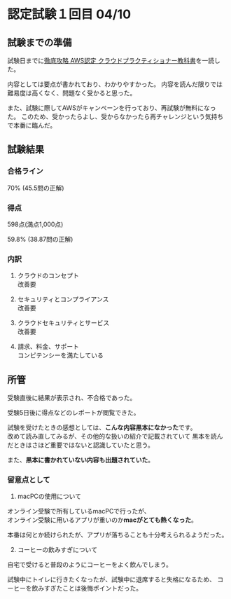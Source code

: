 # 認定試験１回目 04/10

## 試験までの準備

試験日までに[徹底攻略 AWS認定 クラウドプラクティショナー教科書](https://www.amazon.co.jp/%E5%BE%B9%E5%BA%95%E6%94%BB%E7%95%A5-AWS%E8%AA%8D%E5%AE%9A-%E3%82%AF%E3%83%A9%E3%82%A6%E3%83%89%E3%83%97%E3%83%A9%E3%82%AF%E3%83%86%E3%82%A3%E3%82%B7%E3%83%A7%E3%83%8A%E3%83%BC%E6%95%99%E7%A7%91%E6%9B%B8-%E3%83%88%E3%83%AC%E3%83%8E%E3%82%B1%E3%83%BC%E3%83%88%E6%A0%AA%E5%BC%8F%E4%BC%9A%E7%A4%BE-%E9%AB%98%E5%B1%B1%E8%A3%95%E5%8F%B8/dp/4295016799)を一読した。

内容としては要点が書かれており、わかりやすかった。
内容を読んだ限りでは難易度は高くなく、問題なく受かると思った。

また、試験に際してAWSがキャンペーンを行っており、再試験が無料になった。
このため、受かったらよし、受からなかったら再チャレンジという気持ちで本番に臨んだ。

## 試験結果

### 合格ライン
70% 
(45.5問の正解)

### 得点
598点(満点1,000点)

59.8%
(38.87問の正解)

### 内訳
1. クラウドのコンセプト  
改善要

2. セキュリティとコンプライアンス  
改善要

3. クラウドセキュリティとサービス  
改善要

4. 請求、料金、サポート  
コンピテンシーを満たしている

## 所管

受験直後に結果が表示され、不合格であった。  

受験5日後に得点などのレポートが閲覧できた。  

試験を受けたときの感想としては、**こんな内容黒本になかった**です。  
改めて読み直してみるが、その他的な扱いの紹介で記載されていて
黒本を読んだときはさほど重要ではないと認識していたと思う。  

また、**黒本に書かれていない内容も出題されていた**。  

### 留意点として

1. macPCの使用について

オンライン受験で所有しているmacPCで行ったが、  
オンライン受験に用いるアプリが重いのか**macがとても熱くなった**。  

本番は何とか続けられたが、アプリが落ちることも十分考えられるようだった。  

2. コーヒーの飲みすぎについて

自宅で受けると普段のようにコーヒーをよく飲んでしまう。  

試験中にトイレに行きたくなったが、試験中に退席すると失格になるため、
コーヒーを飲みすぎたことは後悔ポイントだった。
